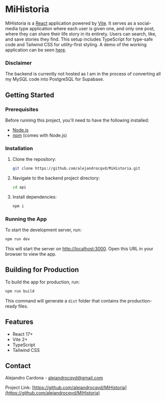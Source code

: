 
# MiHistoria

MiHistoria is a [React](https://reactjs.org/) application powered by [Vite](https://vitejs.dev/). It serves as a social-media type application where each user is given one, and only one post, where they can share their life story in its entirety. Users can search, like, and save stories they find. This setup includes TypeScript for type-safe code and Tailwind CSS for utility-first styling. A demo of the working application can be seen [here](https://acardona.ca/mihistoria).

### Disclaimer

The backend is currently not hosted as I am in the process of converting all my MySQL code into PostgreSQL for Supabase.

## Getting Started

### Prerequisites

Before running this project, you'll need to have the following installed:

- [Node.js](https://nodejs.org/)
- [npm](https://www.npmjs.com/) (comes with Node.js)

### Installation

1. Clone the repository:
   ```sh
   git clone https://github.com/alejandrocqvd/MiHistoria.git
   ```
2. Navigate to the backend project directory:
   ```sh
   cd api
   ```
3. Install dependencies:
   ```sh
   npm i
   ```

### Running the App

To start the development server, run:

```sh
npm run dev
```

This will start the server on [http://localhost:3000](http://localhost:3000). Open this URL in your browser to view the app.

## Building for Production

To build the app for production, run:

```sh
npm run build
```

This command will generate a `dist` folder that contains the production-ready files.

## Features

- React 17+
- Vite 2+
- TypeScript
- Tailwind CSS

## Contact

Alejandro Cardona - alejandrocqvd@gmail.com

Project Link: [https://github.com/alejandrocqvd/MiHistoria](https://github.com/alejandrocqvd/MiHistoria)
